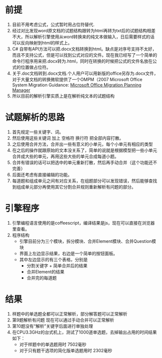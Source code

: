 # 前提
1. 目前不用考虑公式，公式暂时用占位符替代.
2. 经过对比发现word原文档的试题结构跟转为html再转为txt后的试题结构相差不大，所以解析引擎使用从word转换来的纯文本做输入，日后需要样式的话可以反向映射到html的样式上。
3. C# 自带有API方法可以把.docx文档转换到html。缺点是对序号支持不太好，而且不支持公式，但是可以找到公式对应的文件。现在我已经写了一个简单的命令行程序用来把.docx转为.html，同时在转换的时候把公式的文件名放在公式的位置做占位符。
4. 关于.doc文档转到.docx文档.个人用户可以用新版的office另存为.docx文件，对于大量文档的转换微软提供了一个OMPM（2007 Microsoft Office System Migration Guidance: [Microsoft Office Migration Planning Manager](
https://www.microsoft.com/en-us/download/details.aspx?id=21888)
5. 所以目前的解析引擎实质上是在解析纯文本的试题结构

# 试题解析的思路
1. 首先规定一些关键字、词。
2. 然后使用这些关键词 加上 空格符 换行符 把全部内容打散。
3. 之后使用合并方法，合并出一些有意义的小单元，每个小单元有相应的类型
4. 在之后的操作就跟原始的文本没关系了，简单的说就是根据模型把一些小单元合并成大些的单元，再用这些大些的单元合成每道小题。
5. 合并有错误的话可以把选中的单元重新打散，然后再手动合并（这个功能还不完善）
6. 后面还考虑有直接编辑的功能。
7. 每道题和组成单元之间有对应关系，在组题部分可以发现错误，然后能够查找到组成单元部分再使用其它分割合并规则重新解析有问题的部分。

# 引擎程序
1. 引擎编程语言使用的是coffeescript，编译结果是js，现在可以直接在浏览器里查看。
2. 程序结构
    - 引擎目前分为三个模块，拆分模块、合并Element模块、合并Question模块
    - 界面上左边显示结果，右边是一个简单的按钮面板。
    - 其中左边显示的有三个表格，分别是
        - 分割关键字 + 简单合并后的结果
        - 合并Element的结果
        - 合并完的每道题

# 结果
  1. 样题中的单选题全都可以正常解析，部分解答题可以正常解析
  2. 第9题解析有问题 现在可以通过手动合并可以正常解析
  3. 第10题没有“解析”关键字后面进行单独处理
  4. 在CPU3.3GHz的台式机上，测试了1000道单选题，去掉输出占用的时间结果如下：
      - 对于样题中的单选题用时 7502毫秒
      - 对于只有题干选项的简化版单选题用时 2302毫秒